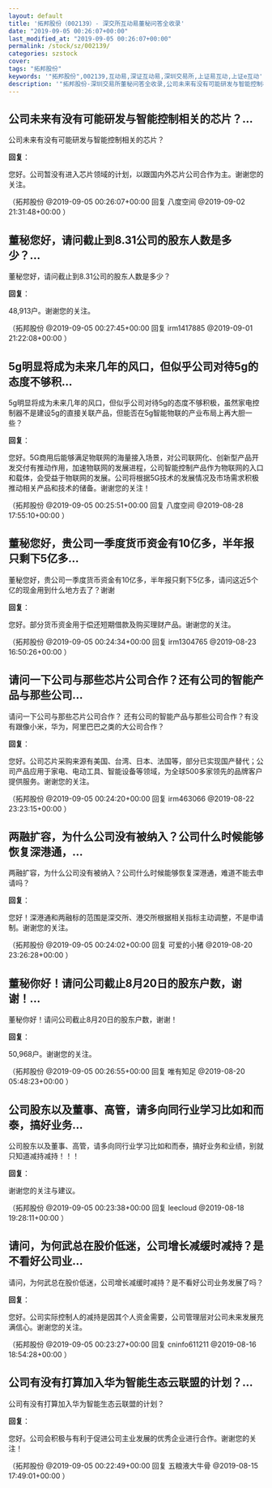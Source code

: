 ```yaml
---
layout: default
title: '拓邦股份（002139）- 深交所互动易董秘问答全收录'
date: "2019-09-05 00:26:07+00:00"
last_modified_at: "2019-09-05 00:26:07+00:00"
permalink: /stock/sz/002139/
categories: szstock
cover: 
tags: "拓邦股份"
keywords: '"拓邦股份",002139,互动易,深证互动易,深圳交易所,上证易互动,上证e互动'
description: '"拓邦股份-深圳交易所董秘问答全收录,公司未来有没有可能研发与智能控制相关的芯片？"'
---
```


## 公司未来有没有可能研发与智能控制相关的芯片？...

公司未来有没有可能研发与智能控制相关的芯片？

**回复**：

您好。公司暂没有进入芯片领域的计划，以跟国内外芯片公司合作为主。谢谢您的关注。 

（拓邦股份  @2019-09-05 00:26:07+00:00 回复 八度空间  @2019-09-02 21:31:48+00:00 ）

## 董秘您好，请问截止到8.31公司的股东人数是多少？...

董秘您好，请问截止到8.31公司的股东人数是多少？

**回复**：

48,913户。谢谢您的关注。 

（拓邦股份  @2019-09-05 00:27:45+00:00 回复 irm1417885  @2019-09-01 21:22:08+00:00 ）

## 5g明显将成为未来几年的风口，但似乎公司对待5g的态度不够积...

5g明显将成为未来几年的风口，但似乎公司对待5g的态度不够积极，虽然家电控制器不是建设5g的直接关联产品，但能否在5g智能物联的产业布局上再大胆一些？

**回复**：

您好。5G商用后能够满足物联网的海量接入场景，对公司联网化、创新型产品开发交付有推动作用，加速物联网的发展进程，公司智能控制产品作为物联网的入口和载体，会受益于物联网的发展。公司将根据5G技术的发展情况及市场需求积极推动相关产品和技术的储备。谢谢您的关注！ 

（拓邦股份  @2019-09-05 00:25:51+00:00 回复 八度空间  @2019-08-28 17:55:10+00:00 ）

## 董秘您好，贵公司一季度货币资金有10亿多，半年报只剩下5亿多...

董秘您好，贵公司一季度货币资金有10亿多，半年报只剩下5亿多，请问这近5个亿的现金用到什么地方去了？谢谢

**回复**：

您好。部分货币资金用于偿还短期借款及购买理财产品。谢谢您的关注。 

（拓邦股份  @2019-09-05 00:24:34+00:00 回复 irm1304765  @2019-08-23 16:50:26+00:00 ）

## 请问一下公司与那些芯片公司合作？还有公司的智能产品与那些公司...

请问一下公司与那些芯片公司合作？ 还有公司的智能产品与那些公司合作？有没有跟像小米，华为，阿里巴巴之类的大公司合作？

**回复**：

您好。公司芯片采购来源有美国、台湾、日本、法国等，部分已实现国产替代；公司产品应用于家电、电动工具、智能设备等领域，为全球500多家领先的品牌客户提供服务。谢谢您的关注。 

（拓邦股份  @2019-09-05 00:24:20+00:00 回复 irm463066  @2019-08-22 23:23:15+00:00 ）

## 两融扩容，为什么公司没有被纳入？公司什么时候能够恢复深港通，...

两融扩容，为什么公司没有被纳入？公司什么时候能够恢复深港通，难道不能去申请吗？

**回复**：

您好！深港通和两融标的范围是深交所、港交所根据相关指标主动调整，不是申请制。谢谢您的关注。 

（拓邦股份  @2019-09-05 00:24:02+00:00 回复 可爱的小猪  @2019-08-20 23:26:28+00:00 ）

## 董秘你好！请问公司截止8月20日的股东户数，谢谢！...

董秘你好！请问公司截止8月20日的股东户数，谢谢！

**回复**：

50,968户。谢谢您的关注。 

（拓邦股份  @2019-09-05 00:26:55+00:00 回复 唯有知足  @2019-08-20 05:48:23+00:00 ）

## 公司股东以及董事、高管，请多向同行业学习比如和而泰，搞好业务...

公司股东以及董事、高管，请多向同行业学习比如和而泰，搞好业务和业绩，别就只知道减持减持！！！

**回复**：

谢谢您的关注与建议。 

（拓邦股份  @2019-09-05 00:23:38+00:00 回复 leecloud  @2019-08-18 19:28:11+00:00 ）

## 请问，为何武总在股价低迷，公司增长减缓时减持？是不看好公司业...

请问，为何武总在股价低迷，公司增长减缓时减持？是不看好公司业务发展了吗？

**回复**：

您好。公司实际控制人的减持是因其个人资金需要，公司管理层对公司未来发展充满信心。谢谢您的关注。 

（拓邦股份  @2019-09-05 00:23:27+00:00 回复 cninfo611211  @2019-08-16 18:54:28+00:00 ）

## 公司有没有打算加入华为智能生态云联盟的计划？...

公司有没有打算加入华为智能生态云联盟的计划？

**回复**：

您好。公司会积极与有利于促进公司主业发展的优秀企业进行合作。谢谢您的关注！ 

（拓邦股份  @2019-09-05 00:22:49+00:00 回复 五粮液大牛骨  @2019-08-15 17:49:01+00:00 ）

